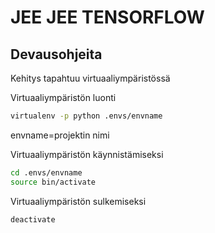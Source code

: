 # JEE JEE TENSORFLOW

## Devausohjeita
Kehitys tapahtuu virtuaaliympäristössä

Virtuaaliympäristön luonti
```bash
virtualenv -p python .envs/envname
```
envname=projektin nimi

Virtuaaliympäristön käynnistämiseksi 

```bash
cd .envs/envname
source bin/activate
```

Virtuaaliympäristön sulkemiseksi

```bash
deactivate
```